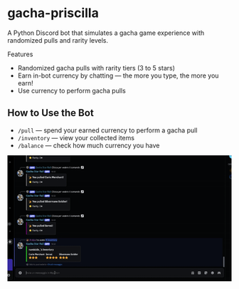 # gacha-priscilla
A Python Discord bot that simulates a gacha game experience with randomized pulls and rarity levels.

Features

- Randomized gacha pulls with rarity tiers (3 to 5 stars) 
- Earn in-bot currency by chatting — the more you type, the more you earn!  
- Use currency to perform gacha pulls    

## How to Use the Bot

- `/pull` — spend your earned currency to perform a gacha pull  
- `/inventory` — view your collected items  
- `/balance` — check how much currency you have  

![Gacha Bot Demo](https://github.com/PriscillaRos/gacha-priscilla/blob/main/ezgif-208b1b70ed5dc2.gif?raw=true)

